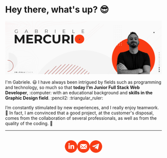 <h1>Hey there, what's up? 😎</h1>
<img src="https://raw.githubusercontent.com/gabrielemercurio-web/gabrielemercurio-web/master/img/banner-gh-2.png" alt=" Gabriele Mercurio - Jr. Full Stack Web Developer">
<p>I'm Gabriele. 😃 I have always been intrigued by fields such as programming and technology, so much so that <strong>today I’m Junior Full Stack Web Developer</strong>, :computer: with an educational background and <strong>skills in the Graphic Design field</strong>. :pencil2: :triangular_ruler:</p>
<p>I’m constantly stimulated by new experiences, and I really enjoy teamwork. 💪 In fact, I am convinced that a good project, at the customer's disposal, comes from the collaboration of several professionals, as well as from the quality of the coding. 👾</p>
<hr style="height:1px;border-color:#f93b13;">
<br>
<address style="display:flex;justify-content:center;align-item:center">
<a href="https://www.linkedin.com/in/gabriele-mercurio/"> <img width="40px" src="https://raw.githubusercontent.com/gabrielemercurio-web/gabrielemercurio-web/master/img/icon-gh-03.png" alt="Linkedin-red-icon"> </a>
<a href="mailto:gabrielemercurio.web@gmail.com"> <img width="40px" src="https://raw.githubusercontent.com/gabrielemercurio-web/gabrielemercurio-web/master/img/icon-gh-05.png" alt="Email-red-icon"> </a>
<a href="https://t.me/GabrieleMercurio"> <img width="40px" src="https://raw.githubusercontent.com/gabrielemercurio-web/gabrielemercurio-web/master/img/icon-gh-04.png" alt="Telegram-red-icon"> </a>
</address>